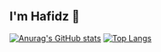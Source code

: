 ## I'm Hafidz 👋

[![Anurag's GitHub stats](https://github-readme-stats.vercel.app/api?username=mabdulhafidz&show_icons=true)](https://github.com/mabdulhafidz/github-readme-stats&show_icons=true)
[![Top Langs](https://github-readme-stats.vercel.app/api/top-langs/?username=mabdulhafidz)](https://github.com/mabdulhafidz/github-readme-stats)
